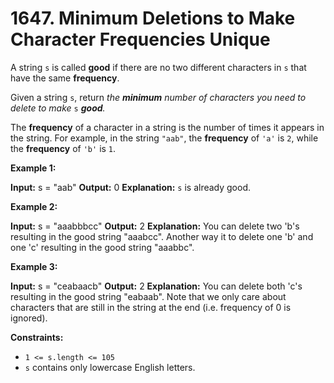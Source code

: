 # 1647. Minimum Deletions to Make Character Frequencies Unique

A string `s` is called **good** if there are no two different characters in `s` that have the same **frequency**.

Given a string `s`, return _the **minimum** number of characters you need to delete to make_ `s` _**good**._

The **frequency** of a character in a string is the number of times it appears in the string. For example, in the string `"aab"`, the **frequency** of `'a'` is `2`, while the **frequency** of `'b'` is `1`.

**Example 1:**

**Input:** s = "aab"
**Output:** 0
**Explanation:** `s` is already good.

**Example 2:**

**Input:** s = "aaabbbcc"
**Output:** 2
**Explanation:** You can delete two 'b's resulting in the good string "aaabcc".
Another way it to delete one 'b' and one 'c' resulting in the good string "aaabbc".

**Example 3:**

**Input:** s = "ceabaacb"
**Output:** 2
**Explanation:** You can delete both 'c's resulting in the good string "eabaab".
Note that we only care about characters that are still in the string at the end (i.e. frequency of 0 is ignored).

**Constraints:**

- `1 <= s.length <= 105`
- `s` contains only lowercase English letters.